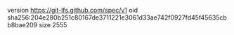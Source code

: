 version https://git-lfs.github.com/spec/v1
oid sha256:204e280b251c80167de3711221e3061d33ae742f0927fd45f45635cbb8bae209
size 2555
